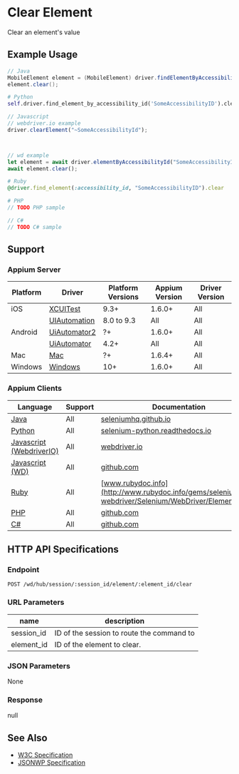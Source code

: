 # Clear Element

Clear an element's value
## Example Usage

```java
// Java
MobileElement element = (MobileElement) driver.findElementByAccessibilityId("SomeAccessibilityID");
element.clear();

```

```python
# Python
self.driver.find_element_by_accessibility_id('SomeAccessibilityID').clear()

```

```javascript
// Javascript
// webdriver.io example
driver.clearElement("~SomeAccessibilityId");



// wd example
let element = await driver.elementByAccessibilityId("SomeAccessibilityID");
await element.clear();

```

```ruby
# Ruby
@driver.find_element(:accessibility_id, "SomeAccessibilityID").clear

```

```php
# PHP
// TODO PHP sample

```

```csharp
// C#
// TODO C# sample

```



## Support

### Appium Server

|Platform|Driver|Platform Versions|Appium Version|Driver Version|
|--------|----------------|------|--------------|--------------|
| iOS | [XCUITest](/docs/en/drivers/ios-xcuitest.md) | 9.3+ | 1.6.0+ | All |
|  | [UIAutomation](/docs/en/drivers/ios-uiautomation.md) | 8.0 to 9.3 | All | All |
| Android | [UiAutomator2](/docs/en/drivers/android-uiautomator2.md) | ?+ | 1.6.0+ | All |
|  | [UiAutomator](/docs/en/drivers/android-uiautomator.md) | 4.2+ | All | All |
| Mac | [Mac](/docs/en/drivers/mac.md) | ?+ | 1.6.4+ | All |
| Windows | [Windows](/docs/en/drivers/windows.md) | 10+ | 1.6.0+ | All |

### Appium Clients

|Language|Support|Documentation|
|--------|-------|-------------|
|[Java](https://github.com/appium/java-client/releases/latest)| All |  [seleniumhq.github.io](https://seleniumhq.github.io/selenium/docs/api/java/org/openqa/selenium/WebElement.html#clear--)  |
|[Python](https://github.com/appium/python-client/releases/latest)| All |  [selenium-python.readthedocs.io](http://selenium-python.readthedocs.io/api.html#selenium.webdriver.remote.webelement.WebElement.clear)  |
|[Javascript (WebdriverIO)](http://webdriver.io/index.html)| All |  [webdriver.io](http://webdriver.io/api/action/clearElement.html)  |
|[Javascript (WD)](https://github.com/admc/wd/releases/latest)| All |  [github.com](https://github.com/admc/wd/blob/master/lib/commands.js#L1780)  |
|[Ruby](https://github.com/appium/ruby_lib/releases/latest)| All |  [www.rubydoc.info](http://www.rubydoc.info/gems/selenium-webdriver/Selenium/WebDriver/Element:clear)  |
|[PHP](https://github.com/appium/php-client/releases/latest)| All |  [github.com](https://github.com/appium/php-client/)  |
|[C#](https://github.com/appium/appium-dotnet-driver/releases/latest)| All |  [github.com](https://github.com/appium/appium-dotnet-driver/)  |

## HTTP API Specifications

### Endpoint

`POST /wd/hub/session/:session_id/element/:element_id/clear`

### URL Parameters

|name|description|
|----|-----------|
|session_id|ID of the session to route the command to|
|element_id|ID of the element to clear.|

### JSON Parameters

None

### Response

null

## See Also

* [W3C Specification](https://www.w3.org/TR/webdriver/#dfn-get-element-tag-name)
* [JSONWP Specification](https://github.com/SeleniumHQ/selenium/wiki/JsonWireProtocol#sessionsessionidelementidclear)
